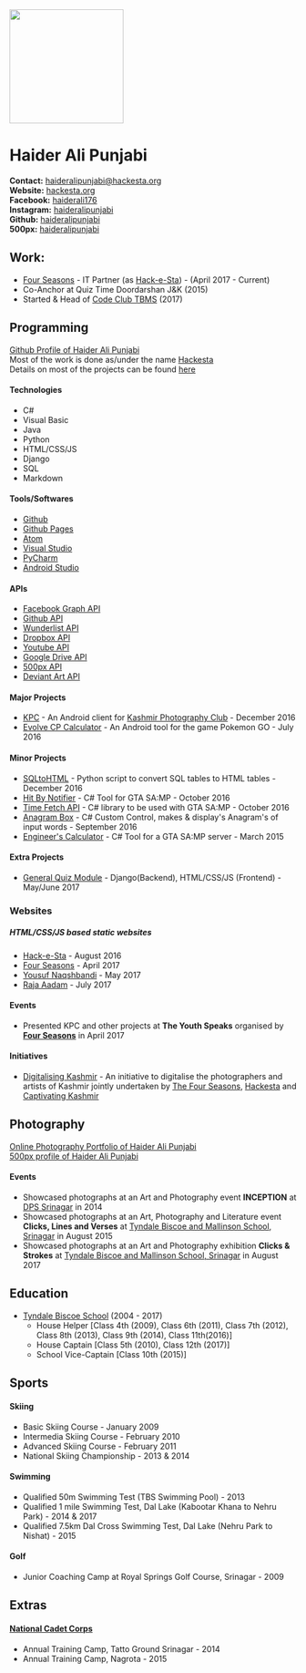 <img src="https://hackesta.org/assets/media/profile.png" width="200px"/>

# Haider Ali Punjabi 
**Contact:** [haideralipunjabi@hackesta.org](mailto:haideralipunjabi@hackesta.org)  
**Website:** [hackesta.org](http://hackesta.org)  
**Facebook:** [haiderali176](https://facebook.com/haiderali176)  
**Instagram:** [haideralipunjabi](https://instagram.com/haideralipunjabi)  
**Github:** [haideralipunjabi](https://github.com/haideralipunjabi)  
**500px:** [haideralipunjabi](https://500px.com/haideralipunjabi)

## Work:
* [Four Seasons](http://fourseasonskashmir.com) - IT Partner (as [Hack-e-Sta](http://hackesta.org)) - (April 2017 - Current)  
* Co-Anchor at Quiz Time Doordarshan J&K (2015)
* Started & Head of [Code Club TBMS](https://github.com/codeclubtbms) (2017)

## Programming
[Github Profile of Haider Ali Punjabi](https://github.com/haideralipunjabi)  
Most of the work is done as/under the name [Hackesta](http://hackesta.org)  
Details on most of the projects can be found [here](http://hackesta.org/projects.html)

#### Technologies
* C#
* Visual Basic
* Java
* Python
* HTML/CSS/JS
* Django
* SQL  
* Markdown

#### Tools/Softwares
* [Github](https://github.com)
* [Github Pages](https://pages.github.com)
* [Atom](https://atom.io)
* [Visual Studio](https://www.visualstudio.com)
* [PyCharm](https://www.jetbrains.com/pycharm/)
* [Android Studio](https://developer.android.com/studio/)

#### APIs
* [Facebook Graph API](https://developers.facebook.com/docs/graph-api/)
* [Github API](https://developer.github.com)
* [Wunderlist API](https://developer.wunderlist.com/)
* [Dropbox API](https://www.dropbox.com/developers)
* [Youtube API](https://developers.google.com/youtube/)
* [Google Drive API](https://developers.google.com/drive/)
* [500px API](https://github.com/500px/api-documentation)
* [Deviant Art API](https://www.deviantart.com/developers/)

#### Major Projects
* [KPC](http://hackesta.org/projects/kpc/) - An Android client for [Kashmir Photography Club](http://kashmirphotographyclub.com) - December 2016
* [Evolve CP Calculator](http://hackesta.org/?id=6) - An Android tool for the game Pokemon GO - July 2016  


#### Minor Projects
* [SQLtoHTML](http://hackesta.org/?id=5) - Python script to convert SQL tables to HTML tables - December 2016
* [Hit By Notifier](http://hackesta.org/?id=2) - C# Tool for GTA SA:MP - October 2016
* [Time Fetch API](http://hackesta.org/?id=1) - C# library to be used with GTA SA:MP - October 2016
* [Anagram Box](http://hackesta.org/?id=3) - C# Custom Control, makes & display's Anagram's of input words - September 2016
* [Engineer's Calculator](http://hackesta.org/?id=4) - C# Tool for a GTA SA:MP server - March 2015  


#### Extra Projects
* [General Quiz Module](https://github.com/areebbeigh/django_quiz) - Django(Backend), HTML/CSS/JS (Frontend) - May/June 2017  


### Websites
##### HTML/CSS/JS based static websites  
* [Hack-e-Sta](http://hackesta.org) - August 2016
* [Four Seasons](http://fourseasonskashmir.com) - April 2017
* [Yousuf Naqshbandi](http://yousufnaqshbandi.com) - May 2017  
* [Raja Aadam](http://rajaaadam.com) - July 2017

#### Events
* Presented KPC and other projects at **The Youth Speaks** organised by [**Four Seasons**](http://fourseasonskashmir.com) in April 2017  

#### Initiatives
* [Digitalising Kashmir](https://hackesta.org/digitalisingkashmir) - An initiative to digitalise the photographers and artists of Kashmir
jointly undertaken by [The Four Seasons](https://fourseasonskashmir.com), [Hackesta](https://hackesta.org) and [Captivating Kashmir](http://captivatingkashmir.com/)


## Photography
[Online Photography Portfolio of Haider Ali Punjabi](http://hackesta.org/photography)  
[500px profile of Haider Ali Punjabi](https://500px.com/haideralipunjabi)  


#### Events
* Showcased photographs at an Art and Photography event **INCEPTION** at [DPS Srinagar](http://www.dpssrinagar.com/) in 2014
* Showcased photographs at an Art, Photography and Literature event **Clicks, Lines and Verses** at [Tyndale Biscoe and Mallinson School, Srinagar](http://tbmes.org/) in August 2015
* Showcased photographs at an Art and Photography exhibition **Clicks & Strokes** at [Tyndale Biscoe and Mallinson School, Srinagar](http://tbmes.org/) in August 2017


## Education
* [Tyndale Biscoe School](https://tbmes.org/) (2004 - 2017)
  * House Helper [Class 4th (2009), Class 6th (2011), Class 7th (2012), Class 8th (2013), Class 9th (2014), Class 11th(2016)]
  * House Captain [Class 5th (2010), Class 12th (2017)]
  * School Vice-Captain [Class 10th (2015)]
   
## Sports

#### Skiing
* Basic Skiing Course - January 2009
* Intermedia Skiing Course - February 2010
* Advanced Skiing Course - February 2011
* National Skiing Championship - 2013 & 2014  


#### Swimming
* Qualified 50m Swimming Test (TBS Swimming Pool) - 2013
* Qualified 1 mile Swimming Test, Dal Lake (Kabootar Khana to Nehru Park) - 2014 & 2017
* Qualified 7.5km Dal Cross Swimming Test, Dal Lake (Nehru Park to Nishat) - 2015  


#### Golf
* Junior Coaching Camp at Royal Springs Golf Course, Srinagar - 2009


## Extras
#### [National Cadet Corps](http://nccindia.nic.in/en)
* Annual Training Camp, Tatto Ground Srinagar - 2014
* Annual Training Camp, Nagrota - 2015
